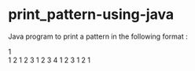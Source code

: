 # print_pattern-using-java

Java program to print a pattern in the following format : 

1 <br>
1 2 
1 2 3
1 2 3 4 
1 2 3
1 2 
1
